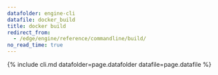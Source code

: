 ```yaml
---
datafolder: engine-cli
datafile: docker_build
title: docker build
redirect_from:
  - /edge/engine/reference/commandline/build/
no_read_time: true
---
```

<!--
Sorry, but the contents of this page are automatically generated from
Docker's source code. If you want to suggest a change to the text that appears
here, you'll need to find the string by searching this repo:

https://github.com/docker/cli
-->
{% include cli.md datafolder=page.datafolder datafile=page.datafile %}
